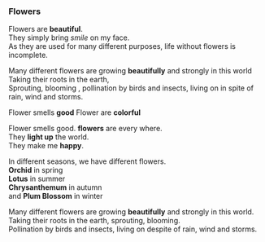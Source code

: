 ### Flowers
Flowers are **beautiful**.  
They simply bring *smile* on my face.  
As they are used for many different purposes, life without flowers is incomplete.  

Many different flowers are growing **beautifully** and strongly in this world  
Taking their roots in the earth,  
Sprouting, blooming , pollination by birds and insects, living on in spite of rain, wind and storms.

Flower smells **good**
Flower are **colorful**

Flower smells good.
**flowers** are every where.  
They **light up** the world.  
They make me **happy**.

In different seasons, we have different flowers.  
**Orchid** in spring  
**Lotus** in summer  
**Chrysanthemum** in autumn  
and **Plum Blossom** in winter    
  

Many different flowers are growing **beautifully** and strongly in this world.  
Taking their roots in the earth, sprouting, blooming.  
Pollination by birds and insects, living on despite of rain, wind and storms.



